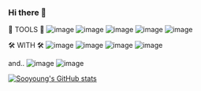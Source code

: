 ### Hi there 👋

🚀 TOOLS 🚀 ![image](https://img.shields.io/badge/Python-14354C?style=for-the-badge&logo=python&logoColor=white) ![image](https://img.shields.io/badge/HTML5-E34F26?style=for-the-badge&logo=html5&logoColor=white) ![image](https://img.shields.io/badge/CSS3-1572B6?style=for-the-badge&logo=css3&logoColor=white) ![image](https://img.shields.io/badge/Bootstrap-563D7C?style=for-the-badge&logo=bootstrap&logoColor=white) ![image](https://img.shields.io/badge/Markdown-000000?style=for-the-badge&logo=markdown&logoColor=white)

🛠 WITH 🛠 ![image](https://img.shields.io/badge/iOS-000000?style=for-the-badge&logo=ios&logoColor=white) ![image](https://img.shields.io/badge/Visual_Studio_Code-0078D4?style=for-the-badge&logo=visual%20studio%20code&logoColor=white) ![image](https://img.shields.io/badge/Slack-4A154B?style=for-the-badge&logo=slack&logoColor=white) ![image](https://img.shields.io/badge/Discord-7289DA?style=for-the-badge&logo=discord&logoColor=white) 

and.. ![image](https://img.shields.io/badge/R-276DC3?style=for-the-badge&logo=r&logoColor=white) ![image](https://img.shields.io/badge/MySQL-00000F?style=for-the-badge&logo=mysql&logoColor=white)


[![Sooyoung's GitHub stats](https://github-readme-stats.vercel.app/api?username=Sooyoung-Lim&count_private=true&theme=radical)](https://github.com/anuraghazra/github-readme-stats)








<!--
**Sooyoung-Lim/Sooyoung-Lim** is a ✨ _special_ ✨ repository because its `README.md` (this file) appears on your GitHub profile.

Here are some ideas to get you started:

- 🔭 I’m currently working on ...
- 🌱 I’m currently learning ...
- 👯 I’m looking to collaborate on ...
- 🤔 I’m looking for help with ...
- 💬 Ask me about ...
- 📫 How to reach me: ...
- 😄 Pronouns: ...
- ⚡ Fun fact: ...
-->
